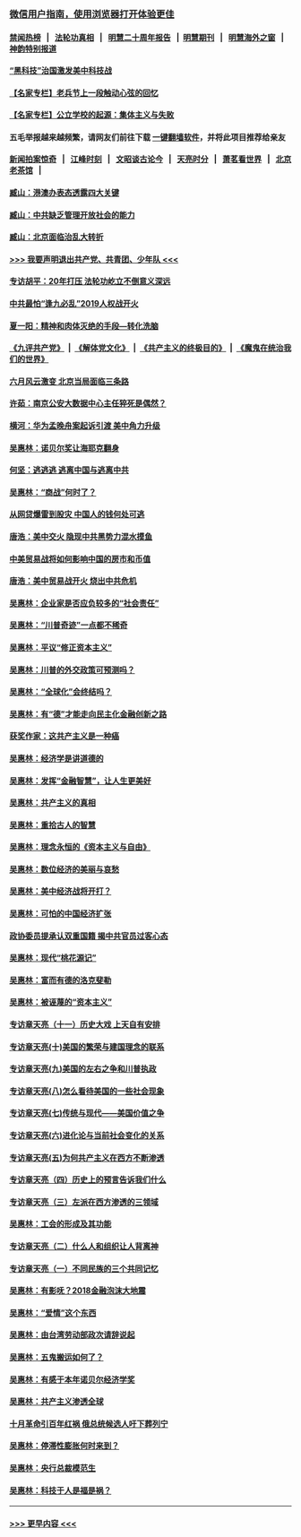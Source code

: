 ### [微信用户指南，使用浏览器打开体验更佳](https://github.com/gfw-breaker/banned-news1/blob/master/indexes/wechat-guide.md?t=0)
#### [禁闻热榜](热点新闻.md?t=0)  &nbsp;&nbsp;|&nbsp;&nbsp; [法轮功真相](https://github.com/gfw-breaker/truth/blob/master/README.md?t=0) &nbsp;&nbsp;|&nbsp;&nbsp; [明慧二十周年报告](https://github.com/gfw-breaker/mh-reports/blob/master/README.md?t=0) &nbsp;&nbsp;|&nbsp;&nbsp;[明慧期刊](https://github.com/gfw-breaker/mh-qikan) &nbsp;&nbsp;|&nbsp;&nbsp; [明慧海外之窗](https://github.com/gfw-breaker/mh-news/blob/master/README.md?t=0) &nbsp;&nbsp;|&nbsp;&nbsp; [神韵特别报道](https://github.com/gfw-breaker/mh-news/blob/master/shenyun.md?t=0)
#### [“黑科技”治国激发美中科技战](../pages/nsc423/n11638056.md?t=02050233) 
#### [【名家专栏】老兵节上一段触动心弦的回忆](../pages/nsc423/n11646016.md?t=02050233) 
#### [【名家专栏】公立学校的起源：集体主义与失败](../pages/nsc423/n11601833.md?t=02050233) 
#### 五毛举报越来越频繁，请网友们前往下载 [一键翻墙软件](https://github.com/gfw-breaker/ssr-accounts)，并将此项目推荐给亲友
#### [新闻拍案惊奇](https://github.com/gfw-breaker/banned-news1/blob/master/pages/link4.md) &nbsp;&nbsp;|&nbsp;&nbsp; [江峰时刻](https://github.com/gfw-breaker/banned-news1/blob/master/pages/link4.md) &nbsp;&nbsp;|&nbsp;&nbsp; [文昭谈古论今](https://github.com/gfw-breaker/banned-news1/blob/master/pages/link4.md) &nbsp;&nbsp;|&nbsp;&nbsp; [天亮时分](https://github.com/gfw-breaker/banned-news1/blob/master/pages/link4.md) &nbsp;&nbsp;|&nbsp;&nbsp; [萧茗看世界](https://github.com/gfw-breaker/banned-news1/blob/master/pages/link4.md) &nbsp;&nbsp;|&nbsp;&nbsp; [北京老茶馆](https://github.com/gfw-breaker/banned-news1/blob/master/pages/link4.md) &nbsp;&nbsp;|&nbsp;&nbsp; 
#### [臧山：港澳办表态透露四大关键](../pages/nsc423/n11421628.md?t=02050233) 
#### [臧山：中共缺乏管理开放社会的能力](../pages/nsc423/n11407457.md?t=02050233) 
#### [臧山：北京面临治乱大转折](../pages/nsc423/n11406895.md?t=02050233) 
#### [>>> 我要声明退出共产党、共青团、少年队 <<<](https://github.com/begood0513/goodnews/blob/master/quit/letter.md) 
#### [专访胡平：20年打压 法轮功屹立不倒意义深远](../pages/nsc423/n11398800.md?t=02050233) 
#### [中共最怕“逢九必乱”2019人权战开火](../pages/nsc423/n11385248.md?t=02050233) 
#### [夏一阳：精神和肉体灭绝的手段—转化洗脑](../pages/nsc423/n11368250.md?t=02050233) 
#### [《九评共产党》](https://github.com/begood0513/9ping.md/blob/master/README.md) &nbsp;|&nbsp; [《解体党文化》](../../../../jtdwh.md/blob/master/README.md)  &nbsp;|&nbsp; [《共产主义的终极目的》](../../../../gczydzjmd.md/blob/master/README.md) &nbsp;|&nbsp; [《魔鬼在统治我们的世界》](../../../../mgztzwmdsj.md/blob/master/README.md) 
#### [六月风云激变 北京当局面临三条路](../pages/nsc423/n11313668.md?t=02050233) 
#### [许茹：南京公安大数据中心主任猝死是偶然？](../pages/nsc423/n11064744.md?t=02050233) 
#### [横河：华为孟晚舟案起诉引渡 美中角力升级](../pages/nsc423/n11027230.md?t=02050233) 
#### [吴惠林：诺贝尔奖让海耶克翻身](../pages/nsc423/n10890049.md?t=02050233) 
#### [何坚：逃逃逃 逃离中国与逃离中共](../pages/nsc423/n10592891.md?t=02050233) 
#### [吴惠林：“商战”何时了？](../pages/nsc423/n10573558.md?t=02050233) 
#### [从网贷爆雷到股灾 中国人的钱何处可逃](../pages/nsc423/n10572800.md?t=02050233) 
#### [唐浩：美中交火 隐现中共黑势力混水摸鱼](../pages/nsc423/n10544040.md?t=02050233) 
#### [中美贸易战将如何影响中国的房市和币值](../pages/nsc423/n10543697.md?t=02050233) 
#### [唐浩：美中贸易战开火 烧出中共危机](../pages/nsc423/n10540126.md?t=02050233) 
#### [吴惠林：企业家是否应负较多的“社会责任”](../pages/nsc423/n10535022.md?t=02050233) 
#### [吴惠林：“川普奇迹”一点都不稀奇](../pages/nsc423/n10512808.md?t=02050233) 
#### [吴惠林：平议“修正资本主义”](../pages/nsc423/n10495724.md?t=02050233) 
#### [吴惠林：川普的外交政策可预测吗？](../pages/nsc423/n10462387.md?t=02050233) 
#### [吴惠林：“全球化”会终结吗？](../pages/nsc423/n10452838.md?t=02050233) 
#### [吴惠林：有“德”才能走向民主化金融创新之路](../pages/nsc423/n10432292.md?t=02050233) 
#### [获奖作家：这共产主义是一种癌](../pages/nsc423/n10431541.md?t=02050233) 
#### [吴惠林：经济学是讲道德的](../pages/nsc423/n10398014.md?t=02050233) 
#### [吴惠林：发挥“金融智慧”，让人生更美好](../pages/nsc423/n10375019.md?t=02050233) 
#### [吴惠林：共产主义的真相](../pages/nsc423/n10351394.md?t=02050233) 
#### [吴惠林：重拾古人的智慧](../pages/nsc423/n10337691.md?t=02050233) 
#### [吴惠林：理念永恒的《资本主义与自由》](../pages/nsc423/n10316274.md?t=02050233) 
#### [吴惠林：数位经济的美丽与哀愁](../pages/nsc423/n10292946.md?t=02050233) 
#### [吴惠林：美中经济战将开打？](../pages/nsc423/n10258825.md?t=02050233) 
#### [吴惠林：可怕的中国经济扩张](../pages/nsc423/n10219147.md?t=02050233) 
#### [政协委员提承认双重国籍 揭中共官员过客心态](../pages/nsc423/n10208809.md?t=02050233) 
#### [吴惠林：现代“桃花源记”](../pages/nsc423/n10185234.md?t=02050233) 
#### [吴惠林：富而有德的洛克斐勒](../pages/nsc423/n10142264.md?t=02050233) 
#### [吴惠林：被诬蔑的“资本主义”](../pages/nsc423/n10124816.md?t=02050233) 
#### [专访章天亮（十一）历史大戏 上天自有安排](../pages/nsc423/n10094905.md?t=02050233) 
#### [专访章天亮(十)美国的繁荣与建国理念的联系](../pages/nsc423/n10094899.md?t=02050233) 
#### [专访章天亮(九)美国的左右之争和川普执政](../pages/nsc423/n10094889.md?t=02050233) 
#### [专访章天亮(八)怎么看待美国的一些社会现象](../pages/nsc423/n10094857.md?t=02050233) 
#### [专访章天亮(七)传统与现代——美国价值之争](../pages/nsc423/n10093140.md?t=02050233) 
#### [专访章天亮(六)进化论与当前社会变化的关系](../pages/nsc423/n10092036.md?t=02050233) 
#### [专访章天亮(五)为何共产主义在西方不断渗透](../pages/nsc423/n10083620.md?t=02050233) 
#### [专访章天亮（四）历史上的预言告诉我们什么](../pages/nsc423/n10083606.md?t=02050233) 
#### [专访章天亮（三）左派在西方渗透的三领域](../pages/nsc423/n10081115.md?t=02050233) 
#### [吴惠林：工会的形成及其功能](../pages/nsc423/n10080633.md?t=02050233) 
#### [专访章天亮（二）什么人和组织让人背离神](../pages/nsc423/n10076637.md?t=02050233) 
#### [专访章天亮（一）不同民族的三个共同记忆](../pages/nsc423/n10074188.md?t=02050233) 
#### [吴惠林：有影呒？2018金融泡沫大地震](../pages/nsc423/n10040534.md?t=02050233) 
#### [吴惠林：“爱情”这个东西](../pages/nsc423/n10019423.md?t=02050233) 
#### [吴惠林：由台湾劳动部政次请辞说起](../pages/nsc423/n9979679.md?t=02050233) 
#### [吴惠林：五鬼搬运如何了？](../pages/nsc423/n9925338.md?t=02050233) 
#### [吴惠林：有感于本年诺贝尔经济学奖](../pages/nsc423/n9871883.md?t=02050233) 
#### [吴惠林：共产主义渗透全球](../pages/nsc423/n9812748.md?t=02050233) 
#### [十月革命引百年红祸 俄总统候选人吁下葬列宁](../pages/nsc423/n9810182.md?t=02050233) 
#### [吴惠林：停滞性膨胀何时来到？](../pages/nsc423/n9764136.md?t=02050233) 
#### [吴惠林：央行总裁模范生](../pages/nsc423/n9728134.md?t=02050233) 
#### [吴惠林：科技于人是福是祸？](../pages/nsc423/n9672982.md?t=02050233) 

----
#### [ >>> 更早内容 <<< ](../indexes/nsc423-earlier.md)
